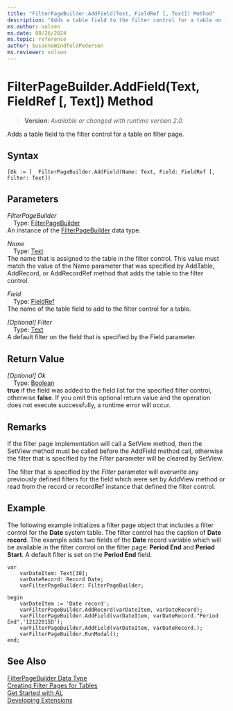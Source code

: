 ```yaml
---
title: "FilterPageBuilder.AddField(Text, FieldRef [, Text]) Method"
description: "Adds a table field to the filter control for a table on filter page."
ms.author: solsen
ms.date: 08/26/2024
ms.topic: reference
author: SusanneWindfeldPedersen
ms.reviewer: solsen
---
```

[//]: # (START>DO_NOT_EDIT)
[//]: # (IMPORTANT:Do not edit any of the content between here and the END>DO_NOT_EDIT.)
[//]: # (Any modifications should be made in the .xml files in the ModernDev repo.)
# FilterPageBuilder.AddField(Text, FieldRef [, Text]) Method
> **Version**: _Available or changed with runtime version 2.0._

Adds a table field to the filter control for a table on filter page.


## Syntax
```AL
[Ok := ]  FilterPageBuilder.AddField(Name: Text, Field: FieldRef [, Filter: Text])
```
## Parameters
*FilterPageBuilder*  
&emsp;Type: [FilterPageBuilder](filterpagebuilder-data-type.md)  
An instance of the [FilterPageBuilder](filterpagebuilder-data-type.md) data type.  

*Name*  
&emsp;Type: [Text](../text/text-data-type.md)  
The name that is assigned to the table in the filter control. This value must match the value of the Name parameter that was specified by AddTable, AddRecord, or AddRecordRef method that adds the table to the filter control.  

*Field*  
&emsp;Type: [FieldRef](../fieldref/fieldref-data-type.md)  
The name of the table field to add to the filter control for a table.  

*[Optional] Filter*  
&emsp;Type: [Text](../text/text-data-type.md)  
A default filter on the field that is specified by the Field parameter.  


## Return Value
*[Optional] Ok*  
&emsp;Type: [Boolean](../boolean/boolean-data-type.md)  
**true** if the field was added to the field list for the specified filter control, otherwise **false**. If you omit this optional return value and the operation does not execute successfully, a runtime error will occur.  


[//]: # (IMPORTANT: END>DO_NOT_EDIT)

## Remarks    
 If the filter page implementation will call a SetView method, then the SetView method must be called before the AddField method call, otherwise the filter that is specified by the *Filter* parameter will be cleared by SetView.  
  
 The filter that is specified by the *Filter* parameter will overwrite any previously defined filters for the field which were set by AddView method or read from the record or recordRef instance that defined the filter control.  
  
## Example  
 The following example initializes a filter page object that includes a filter control for the **Date** system table. The filter control has the caption of **Date record**. The example adds two fields of the **Date** record variable which will be available in the filter control on the filter page: **Period End** and **Period Start**. A default filter is set on the **Period End** field.  

```al
var
    varDateItem: Text[30];  
    varDateRecord: Record Date;  
    varFilterPageBuilder: FilterPageBuilder;  

begin
    varDateItem := 'Date record';  
    varFilterPageBuilder.AddRecord(varDateItem, varDateRecord);  
    varFilterPageBuilder.AddField(varDateItem, varDateRecord."Period End",'12122015D');  
    varFilterPageBuilder.AddField(varDateItem, varDateRecord.); 
    varFilterPageBuilder.RunModal();
end;
```  

## See Also
[FilterPageBuilder Data Type](filterpagebuilder-data-type.md)  
[Creating Filter Pages for Tables](../../devenv-filter-pages-for-filtering-tables.md)  
[Get Started with AL](../../devenv-get-started.md)  
[Developing Extensions](../../devenv-dev-overview.md)